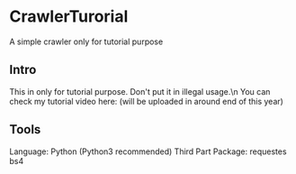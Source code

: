 # CrawlerTurorial
A simple crawler only for tutorial purpose
## Intro
This in only for tutorial purpose. Don't put it in illegal usage.\n
You can check my tutorial video here: (will be uploaded in around end of this year)
## Tools
Language: Python (Python3 recommended)
Third Part Package:
requestes
bs4
